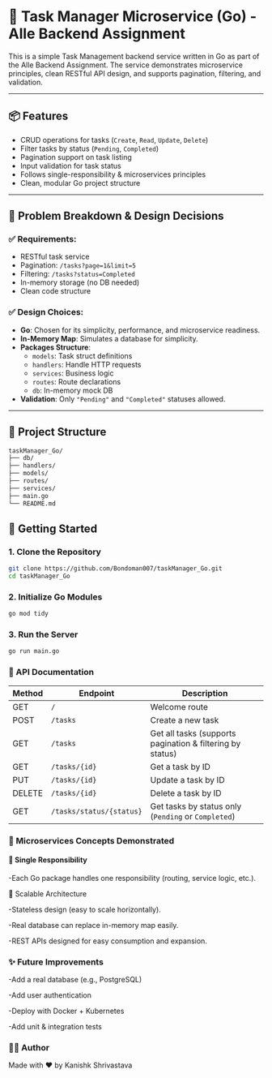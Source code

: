 # 📝 Task Manager Microservice (Go) - Alle Backend Assignment

This is a simple Task Management backend service written in Go as part of the Alle Backend Assignment. The service demonstrates microservice principles, clean RESTful API design, and supports pagination, filtering, and validation.

---

## 📦 Features

- CRUD operations for tasks (`Create`, `Read`, `Update`, `Delete`)
- Filter tasks by status (`Pending`, `Completed`)
- Pagination support on task listing
- Input validation for task status
- Follows single-responsibility & microservices principles
- Clean, modular Go project structure

---

## 🧠 Problem Breakdown & Design Decisions

### ✅ Requirements:
- RESTful task service
- Pagination: `/tasks?page=1&limit=5`
- Filtering: `/tasks?status=Completed`
- In-memory storage (no DB needed)
- Clean code structure

### ✅ Design Choices:
- **Go**: Chosen for its simplicity, performance, and microservice readiness.
- **In-Memory Map**: Simulates a database for simplicity.
- **Packages Structure**:
  - `models`: Task struct definitions
  - `handlers`: Handle HTTP requests
  - `services`: Business logic
  - `routes`: Route declarations
  - `db`: In-memory mock DB
- **Validation**: Only `"Pending"` and `"Completed"` statuses allowed.

---

## 📁 Project Structure
```bash
taskManager_Go/
├── db/
├── handlers/
├── models/
├── routes/
├── services/
├── main.go
└── README.md
```
## 🚀 Getting Started

### 1. Clone the Repository

```bash
git clone https://github.com/Bondoman007/taskManager_Go.git
cd taskManager_Go
```
### 2. Initialize Go Modules
```bash
go mod tidy
```
### 3. Run the Server
```bash
go run main.go
```


### 📡 API Documentation
| Method | Endpoint                 | Description                                               |
| ------ | ------------------------ | --------------------------------------------------------- |
| GET    | `/`                      | Welcome route                                             |
| POST   | `/tasks`                 | Create a new task                                         |
| GET    | `/tasks`                 | Get all tasks (supports pagination & filtering by status) |
| GET    | `/tasks/{id}`            | Get a task by ID                                          |
| PUT    | `/tasks/{id}`            | Update a task by ID                                       |
| DELETE | `/tasks/{id}`            | Delete a task by ID                                       |
| GET    | `/tasks/status/{status}` | Get tasks by status only (`Pending` or `Completed`)       |

### 🧱 Microservices Concepts Demonstrated
#### 🔹 Single Responsibility

-Each Go package handles one responsibility (routing, service logic, etc.).

🔹 Scalable Architecture

-Stateless design (easy to scale horizontally).

-Real database can replace in-memory map easily.

-REST APIs designed for easy consumption and expansion.

### ✨ Future Improvements
-Add a real database (e.g., PostgreSQL)

-Add user authentication

-Deploy with Docker + Kubernetes

-Add unit & integration tests

### 👨‍💻 Author
Made with ❤️ by Kanishk Shrivastava 
